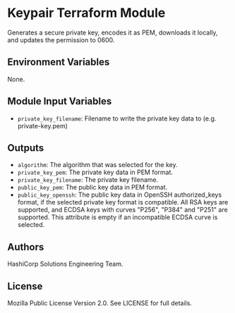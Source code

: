 # Keypair Terraform Module

Generates a secure private key, encodes it as PEM, downloads it locally, and updates the permission to 0600.

## Environment Variables

None.

## Module Input Variables

- `private_key_filename`: Filename to write the private key data to (e.g. private-key.pem)

## Outputs

- `algorithm`: The algorithm that was selected for the key.
- `private_key_pem`: The private key data in PEM format.
- `private_key_filename`: The private key filename.
- `public_key_pem`: The public key data in PEM format.
- `public_key_openssh`: The public key data in OpenSSH authorized_keys format, if the selected private key format is compatible. All RSA keys are supported, and ECDSA keys with curves "P256", "P384" and "P251" are supported. This attribute is empty if an incompatible ECDSA curve is selected.

## Authors

HashiCorp Solutions Engineering Team.

## License

Mozilla Public License Version 2.0. See LICENSE for full details.
